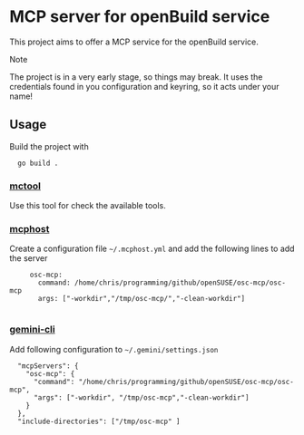 # MCP server for openBuild service
This project aims to offer a MCP service for the openBuild service.

>[!NOTE]
>The project is in a very early stage, so things may break.
>It uses the credentials found in you configuration and keyring, so it acts under your name!

## Usage

Build the project with
```
  go build .
```

### [mctool](https://github.com/f/mcptools)

Use this tool for check the available tools.

### [mcphost](https://github.com/f/mcptools)

Create a configuration file `~/.mcphost.yml` and add the following lines to add the server
```
     osc-mcp:
       command: /home/chris/programming/github/openSUSE/osc-mcp/osc-mcp
       args: ["-workdir","/tmp/osc-mcp/","-clean-workdir"]
  
```

### [gemini-cli](https://github.com/google-gemini/gemini-cli)

Add following configuration to `~/.gemini/settings.json`
```
  "mcpServers": {
    "osc-mcp": {
      "command": "/home/chris/programming/github/openSUSE/osc-mcp/osc-mcp",
      "args": ["-workdir", "/tmp/osc-mcp","-clean-workdir"]
    }
  },
  "include-directories": ["/tmp/osc-mcp" ]
  
```


